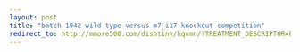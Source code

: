 ```yaml
---
layout: post
title: "batch 1042 wild type versus m7_i17 knockout competition"
redirect_to: http://mmore500.com/dishtiny/kqvmn/?TREATMENT_DESCRIPTOR=batch~1042,step~1024,pop~3,id1~wt,id2~m7_i17
---
```

